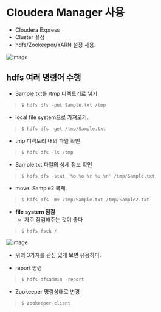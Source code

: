 # Cloudera Manager 사용

- Cloudera Express
- Cluster 설정
- hdfs/Zookeeper/YARN 설정 사용.

![image](https://user-images.githubusercontent.com/43158502/127442093-f847d033-86d4-4e50-9bbd-5de6c0c43596.png)

## hdfs 여러 명령어 수행

- Sample.txt를 /tmp 디렉토리로 넣기

> `$ hdfs dfs -put Sample.txt /tmp`

- local file system으로 가져오기.

> `$ hdfs dfs -get /tmp/Sample.txt`

- tmp 디렉토리 내의 파일 확인

> `$ hdfs dfs -ls /tmp`

- Sample.txt 파일의 상세 정보 확인

> `$ hdfs dfs -stat '%b %o %r %u %n' /tmp/Sample.txt`

- move. Sample2 복제.

> `$ hdfs dfs -mv /tmp/Sample.txt /tmp/Sample2.txt`

- **file system 점검**
  - 자주 점검해주는 것이 좋다

> `$ hdfs fsck /`

![image](https://user-images.githubusercontent.com/43158502/131312933-eb1b989f-38ef-42db-acf7-9583e056f2a0.png)
- 위의 3가지를 관심 있게 보면 유용하다.

- report 명령

> `$ hdfs dfsadmin -report`

- Zookeeper 명령상태로 변경

> `$ zookeeper-client`
